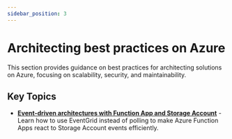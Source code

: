 ```yaml
---
sidebar_position: 3
---
```


# Architecting best practices on Azure

This section provides guidance on best practices for architecting solutions on
Azure, focusing on scalability, security, and maintainability.

## Key Topics

- **[Event-driven architectures with Function App and Storage Account](./eventgrid-storage-functions.md)** -
  Learn how to use EventGrid instead of polling to make Azure Function Apps
  react to Storage Account events efficiently.
